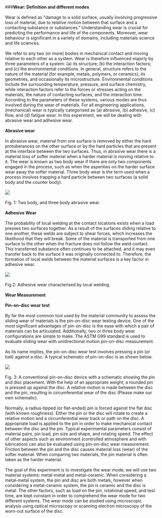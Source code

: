 ###<b>Wear: Definition and different modes</b><br><br>
Wear is defined as "damage to a solid surface, usually involving progressive loss of material, due to relative motion between that surface and a contacting substance or substances." Understanding wear is crucial for predicting the performance and life of the components. Moreover, wear behaviour is significant in a variety of domains, including materials science and life sciences. <br><br>
We refer to any two (or more) bodies in mechanical contact and moving relative to each other as a system. Wear is therefore influenced majorly by three parameters of a system: (a) its structure; (b) the interaction factors; and (c) the environmental conditions. In general, structure refers to the nature of the material (for example, metals, polymers, or ceramics), its geometries, and occasionally its microstructure. Environmental conditions include the surrounding temperature, pressure, and surface chemistry, while interaction factors refer to the forces or stresses acting on the materials, the nature of contacting surfaces, and the interaction time. According to the parameters of these systems, various modes are thus involved during the wear of materials. For all engineering applications, (mechanical) wear is typically categorised as (a) abrasive, (b) adhesive, (c) flow, and (d) fatigue wear. In this experiment, we will be dealing with abrasive wear and adhesive wear.<br><br>
<b>Abrasive wear</b><br><br>
In abrasive wear, material from one surface is removed by either the hard protuberances on the other surface or by the hard particles that are present at the interface between the two surfaces. Thus, in abrasive wear there is a material loss of softer material when a harder material is moving relative to it. The wear is known as two body wear if there are only two components engaged in the process, such as when the asperities on the harder surface wear away the softer material. Three body wear is the term used when a process involves trapping a hard particle between two surfaces (a solid body and the counter body).<br><br>
<image src=images/image1.png><br><br>
Fig. 1: Two body, and three body abrasive wear.<br><br>
<b>Adhesive Wear</b><br><br>
The probability of local welding at the contact locations exists when a load presses two surfaces together. As a result of the surfaces sliding relative to one another, these welds are subject to shear forces, which increases the likelihood that they will break. Some of the material is transported from one surface to the other when the fracture does not follow the weld contact. This transferred substance often continues to be attached, and it may even transfer back to the surface it was originally connected to. Therefore, the formation of local welds between the material surfaces is a key factor in adhesive wear.<br><br>
<image src=images/image2.png><br><br>
Fig.2: Adhesive wear characterised by local welding.<br><br>
<b>Wear Measurement</b><br><br>
<b>Pin-on-disc wear test</b><br><br>
By far the most common tool used by the material community to assess the sliding wear of materials is the pin-on-disc wear testing device. One of the most significant advantages of pin-on-disc is the ease with which a pair of materials can be articulated. Additionally, two or three body wear configurations are simple to make. The ASTM G99 standard is used to evaluate sliding wear with unidirectional motion pin-on-disc measurement.<br><br>
As its name implies, the pin-on-disc wear test involves pressing a pin (or ball) against a disc. A typical schematic of pin-on-disc is as shown below. <br><br>
<image src=images/image3.png><br><br>
Fig. 3: A conventional pin-on-disc device with a schematic showing the pin and disc placement. With the help of an appropriate weight, a rounded pin is pressed up against the disc. A relative motion is made between the disc and the pin, resulting in circumferential wear of the disc (Please make our own schematic).<br><br>
Normally, a radius-tipped (or flat-ended) pin is forced against the flat disc (with known roughness). Either the pin or the disc will rotate to create a relative motion and a circumferential wear track or path on the disc. A appropriate load is applied to the pin in order to make mechanical contact between the disc and the pin. Typical experimental parameters consist of material pairs, pin load, pin size and shape, and rotating speed. The effect of other aspects such as environment (controlled atmosphere and with lubrication) can also be evaluated using pin-on-disc wear measurement. Friction between the pin and the disc causes material loss (wear) of the softer material. When comparing two materials, the pin material is often taken as the harder material. <br><br>
The goal of this experiment is to investigate the wear mode; we will use two material systems: metal-metal and metal-ceramic. When considering a metal-metal system, the pin and disc are both metals, however when considering a metal-ceramic system, the pin is ceramic and the disc is metal. The other factors, such as load on the pin, rotational speed, and test time, are kept constant in order to comprehend the wear mode for two different systems. The wear mode can be studied using microscopic analysis using optical microscopy or scanning electron microscopy of the worn-out surface of the disc.<br><br>